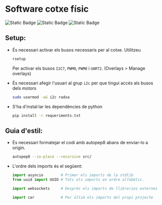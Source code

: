 # Software cotxe físic

![Static Badge](https://img.shields.io/badge/Python-3.9-gray?style=for-the-badge&logo=python&logoColor=white&labelColor=%233671a2) ![Static Badge](https://img.shields.io/badge/Nix-24.11-gray?style=for-the-badge&logo=nixos&logoColor=white&labelColor=%237eb7e1) ![Static Badge](https://img.shields.io/badge/License-MIT%2FApache-gray?style=for-the-badge&logo=gitbook&logoColor=white&labelColor=blue)

## Setup:
- És necessari activar els busos necessaris per al cotxe. Utilitzeu
  ```bash
  rsetup
  ```
  Per activar els busos `I2C7`, `PWM0`, `PWM0` i `UART2`. (Overlays > Manage overlays)

- És necessari afegir l'usuari al grup `i2c` per que tingui accés als busos dels motors
  ```bash
  sudo usermod -aG i2c radxa
  ```

- S'ha d'instal·lar les dependències de python
  ```bash
  pip install -r requeriments.txt
  ```

## Guia d'estil:
- És necessari formatejar el codi amb autopep8 abans de enviar-lo a origin.
  ```bash
  autopep8 --in-place --recursive src/
  ```
- L'ordre dels imports és el següent:
  ```python
  import asyncio        # Primer els imports de la stdlib
  from uuid import UUID # Tots els imports en ordre alfabètic.
  
  import websockets     # Després els imports de llibreries externes

  import car            # Per últim els imports del propi projecte
  ```
